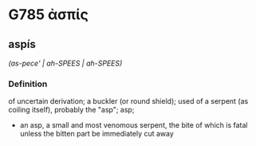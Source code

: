 # G785 ἀσπίς

## aspís

_(as-pece' | ah-SPEES | ah-SPEES)_

### Definition

of uncertain derivation; a buckler (or round shield); used of a serpent (as coiling itself), probably the "asp"; asp; 

- an asp, a small and most venomous serpent, the bite of which is fatal unless the bitten part be immediately cut away
